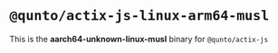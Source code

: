 # `@qunto/actix-js-linux-arm64-musl`

This is the **aarch64-unknown-linux-musl** binary for `@qunto/actix-js`
